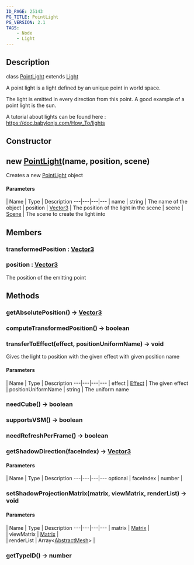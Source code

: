 ```yaml
---
ID_PAGE: 25143
PG_TITLE: PointLight
PG_VERSION: 2.1
TAGS:
    - Node
    - Light
---
```

## Description

class [PointLight](/classes/2.5/PointLight) extends [Light](/classes/2.5/Light)

A point light is a light defined by an unique point in world space.

The light is emitted in every direction from this point. A good example of a point light is the sun.

A tutorial about lights can be found here : https://doc.babylonjs.com/How_To/lights

## Constructor

## new [PointLight](/classes/2.5/PointLight)(name, position, scene)

Creates a new [PointLight](/classes/2.5/PointLight) object

#### Parameters
 | Name | Type | Description
---|---|---|---
 | name | string |     The name of the object
 | position | [Vector3](/classes/2.5/Vector3) |     The position of the light in the scene
 | scene | [Scene](/classes/2.5/Scene) |     The scene to create the light into
## Members

### transformedPosition : [Vector3](/classes/2.5/Vector3)



### position : [Vector3](/classes/2.5/Vector3)

The position of the emitting point

## Methods

### getAbsolutePosition() &rarr; [Vector3](/classes/2.5/Vector3)


### computeTransformedPosition() &rarr; boolean


### transferToEffect(effect, positionUniformName) &rarr; void

Gives the light to position with the given effect with given position name

#### Parameters
 | Name | Type | Description
---|---|---|---
 | effect | [Effect](/classes/2.5/Effect) |     The given effect
 | positionUniformName | string |     The uniform name
### needCube() &rarr; boolean


### supportsVSM() &rarr; boolean


### needRefreshPerFrame() &rarr; boolean


### getShadowDirection(faceIndex) &rarr; [Vector3](/classes/2.5/Vector3)



#### Parameters
 | Name | Type | Description
---|---|---|---
optional | faceIndex | number |   

### setShadowProjectionMatrix(matrix, viewMatrix, renderList) &rarr; void



#### Parameters
 | Name | Type | Description
---|---|---|---
 | matrix | [Matrix](/classes/2.5/Matrix) |   
 | viewMatrix | [Matrix](/classes/2.5/Matrix) |   
 | renderList | Array&lt;[AbstractMesh](/classes/2.5/AbstractMesh)&gt; |   
### getTypeID() &rarr; number


